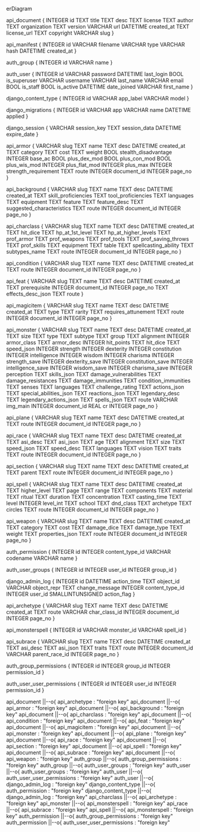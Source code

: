 erDiagram

  api_document {
    INTEGER id
    TEXT title
    TEXT desc
    TEXT license
    TEXT author
    TEXT organization
    TEXT version
    VARCHAR url
    DATETIME created_at
    TEXT license_url
    TEXT copyright
    VARCHAR slug
  }

  api_manifest {
    INTEGER id
    VARCHAR filename
    VARCHAR type
    VARCHAR hash
    DATETIME created_at
  }

  auth_group {
    INTEGER id
    VARCHAR name
  }

  auth_user {
    INTEGER id
    VARCHAR password
    DATETIME last_login
    BOOL is_superuser
    VARCHAR username
    VARCHAR last_name
    VARCHAR email
    BOOL is_staff
    BOOL is_active
    DATETIME date_joined
    VARCHAR first_name
  }

  django_content_type {
    INTEGER id
    VARCHAR app_label
    VARCHAR model
  }

  django_migrations {
    INTEGER id
    VARCHAR app
    VARCHAR name
    DATETIME applied
  }

  django_session {
    VARCHAR session_key
    TEXT session_data
    DATETIME expire_date
  }

  api_armor {
    VARCHAR slug
    TEXT name
    TEXT desc
    DATETIME created_at
    TEXT category
    TEXT cost
    TEXT weight
    BOOL stealth_disadvantage
    INTEGER base_ac
    BOOL plus_dex_mod
    BOOL plus_con_mod
    BOOL plus_wis_mod
    INTEGER plus_flat_mod
    INTEGER plus_max
    INTEGER strength_requirement
    TEXT route
    INTEGER document_id
    INTEGER page_no
  }

  api_background {
    VARCHAR slug
    TEXT name
    TEXT desc
    DATETIME created_at
    TEXT skill_proficiencies
    TEXT tool_proficiencies
    TEXT languages
    TEXT equipment
    TEXT feature
    TEXT feature_desc
    TEXT suggested_characteristics
    TEXT route
    INTEGER document_id
    INTEGER page_no
  }

  api_charclass {
    VARCHAR slug
    TEXT name
    TEXT desc
    DATETIME created_at
    TEXT hit_dice
    TEXT hp_at_1st_level
    TEXT hp_at_higher_levels
    TEXT prof_armor
    TEXT prof_weapons
    TEXT prof_tools
    TEXT prof_saving_throws
    TEXT prof_skills
    TEXT equipment
    TEXT table
    TEXT spellcasting_ability
    TEXT subtypes_name
    TEXT route
    INTEGER document_id
    INTEGER page_no
  }

  api_condition {
    VARCHAR slug
    TEXT name
    TEXT desc
    DATETIME created_at
    TEXT route
    INTEGER document_id
    INTEGER page_no
  }

  api_feat {
    VARCHAR slug
    TEXT name
    TEXT desc
    DATETIME created_at
    TEXT prerequisite
    INTEGER document_id
    INTEGER page_no
    TEXT effects_desc_json
    TEXT route
  }

  api_magicitem {
    VARCHAR slug
    TEXT name
    TEXT desc
    DATETIME created_at
    TEXT type
    TEXT rarity
    TEXT requires_attunement
    TEXT route
    INTEGER document_id
    INTEGER page_no
  }

  api_monster {
    VARCHAR slug
    TEXT name
    TEXT desc
    DATETIME created_at
    TEXT size
    TEXT type
    TEXT subtype
    TEXT group
    TEXT alignment
    INTEGER armor_class
    TEXT armor_desc
    INTEGER hit_points
    TEXT hit_dice
    TEXT speed_json
    INTEGER strength
    INTEGER dexterity
    INTEGER constitution
    INTEGER intelligence
    INTEGER wisdom
    INTEGER charisma
    INTEGER strength_save
    INTEGER dexterity_save
    INTEGER constitution_save
    INTEGER intelligence_save
    INTEGER wisdom_save
    INTEGER charisma_save
    INTEGER perception
    TEXT skills_json
    TEXT damage_vulnerabilities
    TEXT damage_resistances
    TEXT damage_immunities
    TEXT condition_immunities
    TEXT senses
    TEXT languages
    TEXT challenge_rating
    TEXT actions_json
    TEXT special_abilities_json
    TEXT reactions_json
    TEXT legendary_desc
    TEXT legendary_actions_json
    TEXT spells_json
    TEXT route
    VARCHAR img_main
    INTEGER document_id
    REAL cr
    INTEGER page_no
  }

  api_plane {
    VARCHAR slug
    TEXT name
    TEXT desc
    DATETIME created_at
    TEXT route
    INTEGER document_id
    INTEGER page_no
  }

  api_race {
    VARCHAR slug
    TEXT name
    TEXT desc
    DATETIME created_at
    TEXT asi_desc
    TEXT asi_json
    TEXT age
    TEXT alignment
    TEXT size
    TEXT speed_json
    TEXT speed_desc
    TEXT languages
    TEXT vision
    TEXT traits
    TEXT route
    INTEGER document_id
    INTEGER page_no
  }

  api_section {
    VARCHAR slug
    TEXT name
    TEXT desc
    DATETIME created_at
    TEXT parent
    TEXT route
    INTEGER document_id
    INTEGER page_no
  }

  api_spell {
    VARCHAR slug
    TEXT name
    TEXT desc
    DATETIME created_at
    TEXT higher_level
    TEXT page
    TEXT range
    TEXT components
    TEXT material
    TEXT ritual
    TEXT duration
    TEXT concentration
    TEXT casting_time
    TEXT level
    INTEGER level_int
    TEXT school
    TEXT dnd_class
    TEXT archetype
    TEXT circles
    TEXT route
    INTEGER document_id
    INTEGER page_no
  }

  api_weapon {
    VARCHAR slug
    TEXT name
    TEXT desc
    DATETIME created_at
    TEXT category
    TEXT cost
    TEXT damage_dice
    TEXT damage_type
    TEXT weight
    TEXT properties_json
    TEXT route
    INTEGER document_id
    INTEGER page_no
  }

  auth_permission {
    INTEGER id
    INTEGER content_type_id
    VARCHAR codename
    VARCHAR name
  }

  auth_user_groups {
    INTEGER id
    INTEGER user_id
    INTEGER group_id
  }

  django_admin_log {
    INTEGER id
    DATETIME action_time
    TEXT object_id
    VARCHAR object_repr
    TEXT change_message
    INTEGER content_type_id
    INTEGER user_id
    SMALLINTUNSIGNED action_flag
  }

  api_archetype {
    VARCHAR slug
    TEXT name
    TEXT desc
    DATETIME created_at
    TEXT route
    VARCHAR char_class_id
    INTEGER document_id
    INTEGER page_no
  }

  api_monsterspell {
    INTEGER id
    VARCHAR monster_id
    VARCHAR spell_id
  }

  api_subrace {
    VARCHAR slug
    TEXT name
    TEXT desc
    DATETIME created_at
    TEXT asi_desc
    TEXT asi_json
    TEXT traits
    TEXT route
    INTEGER document_id
    VARCHAR parent_race_id
    INTEGER page_no
  }

  auth_group_permissions {
    INTEGER id
    INTEGER group_id
    INTEGER permission_id
  }

  auth_user_user_permissions {
    INTEGER id
    INTEGER user_id
    INTEGER permission_id
  }

  api_document ||--o{ api_archetype : "foreign key"
  api_document ||--o{ api_armor : "foreign key"
  api_document ||--o{ api_background : "foreign key"
  api_document ||--o{ api_charclass : "foreign key"
  api_document ||--o{ api_condition : "foreign key"
  api_document ||--o{ api_feat : "foreign key"
  api_document ||--o{ api_magicitem : "foreign key"
  api_document ||--o{ api_monster : "foreign key"
  api_document ||--o{ api_plane : "foreign key"
  api_document ||--o{ api_race : "foreign key"
  api_document ||--o{ api_section : "foreign key"
  api_document ||--o{ api_spell : "foreign key"
  api_document ||--o{ api_subrace : "foreign key"
  api_document ||--o{ api_weapon : "foreign key"
  auth_group ||--o{ auth_group_permissions : "foreign key"
  auth_group ||--o{ auth_user_groups : "foreign key"
  auth_user ||--o{ auth_user_groups : "foreign key"
  auth_user ||--o{ auth_user_user_permissions : "foreign key"
  auth_user ||--o{ django_admin_log : "foreign key"
  django_content_type ||--o{ auth_permission : "foreign key"
  django_content_type ||--o{ django_admin_log : "foreign key"
  api_charclass ||--o{ api_archetype : "foreign key"
  api_monster ||--o{ api_monsterspell : "foreign key"
  api_race ||--o{ api_subrace : "foreign key"
  api_spell ||--o{ api_monsterspell : "foreign key"
  auth_permission ||--o{ auth_group_permissions : "foreign key"
  auth_permission ||--o{ auth_user_user_permissions : "foreign key"
